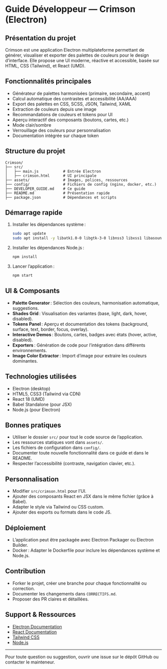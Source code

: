 # Guide Développeur — Crimson (Electron)

## Présentation du projet
Crimson est une application Electron multiplateforme permettant de générer, visualiser et exporter des palettes de couleurs pour le design d’interface. Elle propose une UI moderne, réactive et accessible, basée sur HTML, CSS (Tailwind), et React (UMD).

## Fonctionnalités principales
- Générateur de palettes harmonisées (primaire, secondaire, accent)
- Calcul automatique des contrastes et accessibilité (AA/AAA)
- Export des palettes en CSS, SCSS, JSON, Tailwind, XAML
- Extraction de couleurs depuis une image
- Recommandations de couleurs et tokens pour UI
- Aperçu interactif des composants (boutons, cartes, etc.)
- Mode clair/sombre
- Verrouillage des couleurs pour personnalisation
- Documentation intégrée sur chaque token

## Structure du projet
```
Crimson/
├── src/
│   ├── main.js           # Entrée Electron
│   ├── crimson.html      # UI principale
├── assets/               # Images, polices, ressources
├── config/               # Fichiers de config (nginx, docker, etc.)
├── DEVELOPER_GUIDE.md    # Ce guide
├── README.md             # Présentation rapide
├── package.json          # Dépendances et scripts
```

## Démarrage rapide
1. Installer les dépendances système :
   ```bash
   sudo apt update
   sudo apt install -y libatk1.0-0 libgtk-3-0 libnss3 libxss1 libasound2
   ```
2. Installer les dépendances Node.js :
   ```bash
   npm install
   ```
3. Lancer l’application :
   ```bash
   npm start
   ```

## UI & Composants
- **Palette Generator** : Sélection des couleurs, harmonisation automatique, suggestions.
- **Shades Grid** : Visualisation des variantes (base, light, dark, hover, disabled).
- **Tokens Panel** : Aperçu et documentation des tokens (background, surface, text, border, focus, overlay).
- **Interactive Demos** : Boutons, cartes, badges avec états (hover, active, disabled).
- **Exporters** : Génération de code pour l’intégration dans différents environnements.
- **Image Color Extractor** : Import d’image pour extraire les couleurs dominantes.

## Technologies utilisées
- Electron (desktop)
- HTML5, CSS3 (Tailwind via CDN)
- React 18 (UMD)
- Babel Standalone (pour JSX)
- Node.js (pour Electron)

## Bonnes pratiques
- Utiliser le dossier `src/` pour tout le code source de l’application.
- Les ressources statiques vont dans `assets/`.
- Les fichiers de configuration dans `config/`.
- Documenter toute nouvelle fonctionnalité dans ce guide et dans le README.
- Respecter l’accessibilité (contraste, navigation clavier, etc.).

## Personnalisation
- Modifier `src/crimson.html` pour l’UI.
- Ajouter des composants React en JSX dans le même fichier (grâce à Babel).
- Adapter le style via Tailwind ou CSS custom.
- Ajouter des exports ou formats dans le code JS.

## Déploiement
- L’application peut être packagée avec Electron Packager ou Electron Builder.
- Docker : Adapter le Dockerfile pour inclure les dépendances système et Node.js.

## Contribution
- Forker le projet, créer une branche pour chaque fonctionnalité ou correction.
- Documenter les changements dans `CORRECTIFS.md`.
- Proposer des PR claires et détaillées.

## Support & Ressources
- [Electron Documentation](https://www.electronjs.org/docs)
- [React Documentation](https://react.dev/)
- [Tailwind CSS](https://tailwindcss.com/)
- [Node.js](https://nodejs.org/)

---
Pour toute question ou suggestion, ouvrir une issue sur le dépôt GitHub ou contacter le mainteneur.
